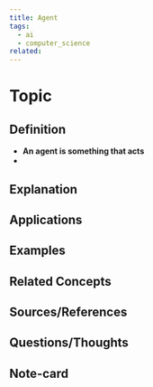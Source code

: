 ```yaml
---
title: Agent
tags:
  - ai
  - computer_science
related:
---
```

# Topic

## Definition
- **An agent is something that acts**
- 
## Explanation

## Applications

## Examples

## Related Concepts

## Sources/References

## Questions/Thoughts

## Note-card

